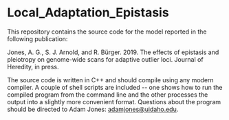 # Local_Adaptation_Epistasis

This repository contains the source code for the model reported in the following publication:

Jones, A. G., S. J. Arnold, and R. Bürger. 2019. The effects of epistasis and pleiotropy on genome-wide scans for adaptive outlier loci. Journal of Heredity, in press.

The source code is written in C++ and should compile using any modern compiler. A couple of shell scripts are included -- one shows how to run the compiled program from the command line and the other processes the output into a slightly more convenient format. Questions about the program should be directed to Adam Jones: adamjones@uidaho.edu.

